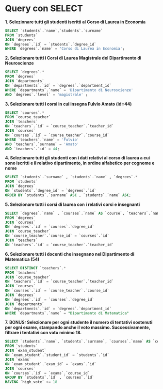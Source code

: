 # Query con SELECT

**1. Selezionare tutti gli studenti iscritti al Corso di Laurea in Economia**

```sql
SELECT `students`.`name`,`students`.`surname`
FROM `students`
JOIN `degrees`
ON `degrees`.`id` = `students`.`degree_id`
WHERE `degrees`.`name` = 'Corso di Laurea in Economia';
```

**2. Selezionare tutti i Corsi di Laurea Magistrale del Dipartimento di Neuroscienze**

```sql
SELECT `degrees`.*
FROM `degrees`
JOIN `departments`
ON `departments`.`id` = `degrees`.`department_id`
WHERE `departments`.`name` = 'Dipartimento di Neuroscienze'
AND `degrees`.`level` = 'magistrale' ;
```

**3. Selezionare tutti i corsi in cui insegna Fulvio Amato (id=44)**

```sql
SELECT `courses`.*
FROM `course_teacher`
JOIN `teachers`
ON `teachers`.`id` = `course_teacher`.`teacher_id`
JOIN `courses`
ON `courses`.`id` = `course_teacher`.`course_id`
WHERE `teachers`.`name` = 'Fulvio'
AND `teachers`.`surname` = 'Amato'
AND `teachers`.`id` = 44;
```

**4. Selezionare tutti gli studenti con i dati relativi al corso di laurea a cui sono iscritti e il relativo dipartimento, in ordine alfabetico per cognome e nome**

```sql
SELECT `students`.`surname` , `students`.`name` , `degrees`.*
FROM `students`
JOIN `degrees`
ON `students`.`degree_id` = `degrees`.`id`
ORDER BY `students`.`surname` ASC , `students`.`name` ASC;
```

**5. Selezionare tutti i corsi di laurea con i relativi corsi e insegnanti**

```sql
SELECT `degrees`.`name` , `courses`.`name` AS `course`, `teachers`.`name` AS `teacher_name`,`teachers`.`surname` AS `teacher_surname`
FROM `degrees`
JOIN `courses`
ON `degrees`.`id` = `courses`.`degree_id`
JOIN `course_teacher`
ON `course_teacher`.`course_id` = `courses`.`id`
JOIN `teachers`
ON `teachers`.`id` = `course_teacher`.`teacher_id`

```

**6. Selezionare tutti i docenti che insegnano nel Dipartimento di Matematica (54)**

```sql
SELECT DISTINCT `teachers`.*
FROM `teachers`
JOIN `course_teacher`
ON `teachers`.`id` = `course_teacher`.`teacher_id`
JOIN `courses`
ON `courses`.`id` = `course_teacher`.`course_id`
JOIN `degrees`
ON `degrees`.`id` = `courses`.`degree_id`
JOIN `departments`
ON `departments`.`id` = `degrees`.`department_id`
WHERE `departments`.`name` = "Dipartimento di Matematica"

```

**7. BONUS: Selezionare per ogni studente il numero di tentativi sostenuti per ogni esame, stampando anche il voto massimo. Successivamente, filtrare i tentativi con voto minimo 18.**

```sql
SELECT `students`.`name`, `students`.`surname`, `courses`.`name` AS `course_name` , COUNT(`courses`.`id` = `exams`.`course_id`) AS `num_of_attemps`, MAX(`exam_student`.`vote`) AS `high_vote`
FROM `students`
JOIN `exam_student`
ON `exam_student`.`student_id` = `students`.`id`
JOIN `exams`
ON `exam_student`.`exam_id` = `exams`.`id`
JOIN `courses`
ON `courses`.`id` = `exams`.`course_id`
GROUP BY `students`.`id` , `courses`.`id`
HAVING `high_vote` >= 18

```
